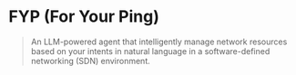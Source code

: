 # FYP (For Your Ping)

> An LLM-powered agent that intelligently manage network resources based on your intents in natural language in a software-defined networking (SDN) environment.